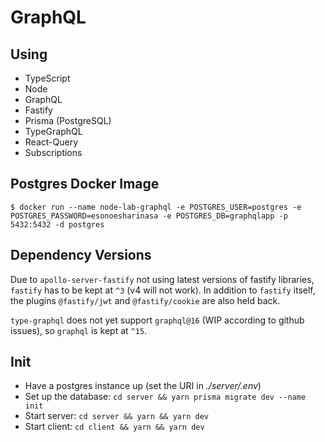 # GraphQL

## Using

- TypeScript
- Node
- GraphQL
- Fastify
- Prisma (PostgreSQL)
- TypeGraphQL
- React-Query
- Subscriptions

## Postgres Docker Image

```shell
$ docker run --name node-lab-graphql -e POSTGRES_USER=postgres -e POSTGRES_PASSWORD=esonoesharinasa -e POSTGRES_DB=graphqlapp -p 5432:5432 -d postgres
```

## Dependency Versions

Due to `apollo-server-fastify` not using latest versions of fastify libraries, `fastify` has to be kept at `^3` (v4 will not work). In addition to `fastify` itself, the plugins `@fastify/jwt` and `@fastify/cookie` are also held back.

`type-graphql` does not yet support `graphql@16` (WIP according to github issues), so `graphql` is kept at `^15`.

## Init

- Have a postgres instance up (set the URI in _./server/.env_)
- Set up the database: `cd server && yarn prisma migrate dev --name init`
- Start server: `cd server && yarn && yarn dev`
- Start client: `cd client && yarn && yarn dev`

